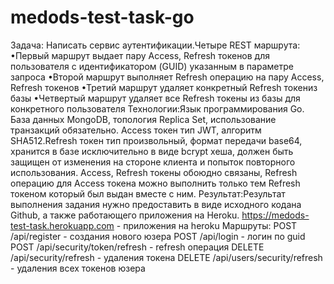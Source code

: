 # medods-test-task-go
Задача: Написать сервис аутентификации.Четыре REST маршрута:
•Первый маршрут выдает пару Access, Refresh токенов для пользователя с идентификатором (GUID) указанным в параметре запроса
•Второй маршрут выполняет Refresh операцию на пару Access, Refresh токенов
•Третий маршрут удаляет конкретный Refresh токениз базы
•Четвертый маршрут удаляет все Refresh токены из базы для конкретного пользователя
Технологии:Язык программирования Go.
База данных MongoDB, топология Replica Set, использование транзакций обязательно.
Access токен тип JWT, алгоритм SHA512.Refresh токен тип произвольный, формат передачи base64, хранится в базе исключительно в виде bcrypt хеша, должен быть защищен от изменения на стороне клиента и попыток повторного использования.
Access, Refresh токены обоюдно связаны, Refresh операцию для Access токена можно выполнить только тем Refresh токеном который был выдан вместе с ним.
Результат:Результат выполнения задания нужно предоставить в виде исходного кодана Github, а также работающего приложения на Heroku.
https://medods-test-task.herokuapp.com - приложения на heroku
Маршруты:
	POST /api/register - создания нового юзера 
	POST /api/login - логин по guid
	POST /api/security/token/refresh - refresh операция 
	DELETE /api/security/refresh - удаления токена
	DELETE /api/users/security/refresh - удаления всех токенов юзера
